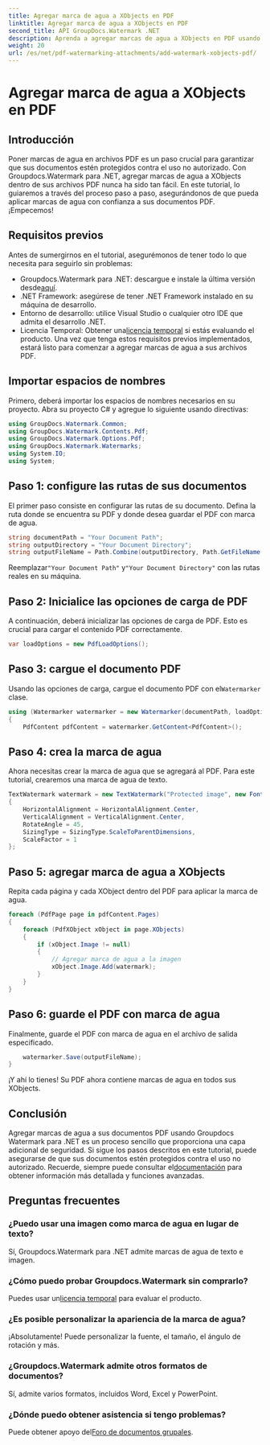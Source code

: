 ```yaml
---
title: Agregar marca de agua a XObjects en PDF
linktitle: Agregar marca de agua a XObjects en PDF
second_title: API GroupDocs.Watermark .NET
description: Aprenda a agregar marcas de agua a XObjects en PDF usando Groupdocs.Watermark para .NET. Siga nuestra guía paso a paso para una fácil implementación.
weight: 20
url: /es/net/pdf-watermarking-attachments/add-watermark-xobjects-pdf/
---
```


# Agregar marca de agua a XObjects en PDF

## Introducción
Poner marcas de agua en archivos PDF es un paso crucial para garantizar que sus documentos estén protegidos contra el uso no autorizado. Con Groupdocs.Watermark para .NET, agregar marcas de agua a XObjects dentro de sus archivos PDF nunca ha sido tan fácil. En este tutorial, lo guiaremos a través del proceso paso a paso, asegurándonos de que pueda aplicar marcas de agua con confianza a sus documentos PDF. ¡Empecemos!
## Requisitos previos
Antes de sumergirnos en el tutorial, asegurémonos de tener todo lo que necesita para seguirlo sin problemas:
-  Groupdocs.Watermark para .NET: descargue e instale la última versión desde[aquí](https://releases.groupdocs.com/Watermark/net/).
- .NET Framework: asegúrese de tener .NET Framework instalado en su máquina de desarrollo.
- Entorno de desarrollo: utilice Visual Studio o cualquier otro IDE que admita el desarrollo .NET.
-  Licencia Temporal: Obtener una[licencia temporal](https://purchase.groupdocs.com/temporary-license/) si estás evaluando el producto.
Una vez que tenga estos requisitos previos implementados, estará listo para comenzar a agregar marcas de agua a sus archivos PDF.
## Importar espacios de nombres
Primero, deberá importar los espacios de nombres necesarios en su proyecto. Abra su proyecto C# y agregue lo siguiente usando directivas:
```csharp
using GroupDocs.Watermark.Common;
using GroupDocs.Watermark.Contents.Pdf;
using GroupDocs.Watermark.Options.Pdf;
using GroupDocs.Watermark.Watermarks;
using System.IO;
using System;
```
## Paso 1: configure las rutas de sus documentos
El primer paso consiste en configurar las rutas de su documento. Defina la ruta donde se encuentra su PDF y donde desea guardar el PDF con marca de agua.
```csharp
string documentPath = "Your Document Path";
string outputDirectory = "Your Document Directory";
string outputFileName = Path.Combine(outputDirectory, Path.GetFileName(documentPath));
```
 Reemplazar`"Your Document Path"` y`"Your Document Directory"` con las rutas reales en su máquina.
## Paso 2: Inicialice las opciones de carga de PDF
A continuación, deberá inicializar las opciones de carga de PDF. Esto es crucial para cargar el contenido PDF correctamente.
```csharp
var loadOptions = new PdfLoadOptions();
```
## Paso 3: cargue el documento PDF
Usando las opciones de carga, cargue el documento PDF con el`Watermarker` clase.
```csharp
using (Watermarker watermarker = new Watermarker(documentPath, loadOptions))
{
    PdfContent pdfContent = watermarker.GetContent<PdfContent>();
```
## Paso 4: crea la marca de agua
Ahora necesitas crear la marca de agua que se agregará al PDF. Para este tutorial, crearemos una marca de agua de texto.
```csharp
TextWatermark watermark = new TextWatermark("Protected image", new Font("Arial", 8))
{
    HorizontalAlignment = HorizontalAlignment.Center,
    VerticalAlignment = VerticalAlignment.Center,
    RotateAngle = 45,
    SizingType = SizingType.ScaleToParentDimensions,
    ScaleFactor = 1
};
```
## Paso 5: agregar marca de agua a XObjects
Repita cada página y cada XObject dentro del PDF para aplicar la marca de agua.
```csharp
foreach (PdfPage page in pdfContent.Pages)
{
    foreach (PdfXObject xObject in page.XObjects)
    {
        if (xObject.Image != null)
        {
            // Agregar marca de agua a la imagen
            xObject.Image.Add(watermark);
        }
    }
}
```
## Paso 6: guarde el PDF con marca de agua
Finalmente, guarde el PDF con marca de agua en el archivo de salida especificado.
```csharp
    watermarker.Save(outputFileName);
}
```
¡Y ahí lo tienes! Su PDF ahora contiene marcas de agua en todos sus XObjects.
## Conclusión
 Agregar marcas de agua a sus documentos PDF usando Groupdocs Watermark para .NET es un proceso sencillo que proporciona una capa adicional de seguridad. Si sigue los pasos descritos en este tutorial, puede asegurarse de que sus documentos estén protegidos contra el uso no autorizado. Recuerde, siempre puede consultar el[documentación](https://tutorials.groupdocs.com/Watermark/net/) para obtener información más detallada y funciones avanzadas.
## Preguntas frecuentes
### ¿Puedo usar una imagen como marca de agua en lugar de texto?
Sí, Groupdocs.Watermark para .NET admite marcas de agua de texto e imagen.
### ¿Cómo puedo probar Groupdocs.Watermark sin comprarlo?
 Puedes usar un[licencia temporal](https://purchase.groupdocs.com/temporary-license/) para evaluar el producto.
### ¿Es posible personalizar la apariencia de la marca de agua?
¡Absolutamente! Puede personalizar la fuente, el tamaño, el ángulo de rotación y más.
### ¿Groupdocs.Watermark admite otros formatos de documentos?
Sí, admite varios formatos, incluidos Word, Excel y PowerPoint.
### ¿Dónde puedo obtener asistencia si tengo problemas?
 Puede obtener apoyo del[Foro de documentos grupales](https://forum.groupdocs.com/c/watermark/19).